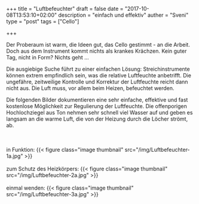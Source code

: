 +++
title = "Luftbefeuchter"
draft = false
date = "2017-10-08T13:53:10+02:00"
description = "einfach und effektiv" 
auther = "Sveni"
type = "post"
tags = ["Cello"]

+++

Der Proberaum ist warm, die Ideen gut, das Cello gestimmt - an die Arbeit. Doch aus dem Instrument kommt nichts als krankes Krächzen. Kein guter Tag, nicht in Form? Nichts geht …

Die ausgiebige Suche führt zu einer einfachen Lösung: Streichinstrumente können extrem empfindlich sein, was die relative Luftfeuchte anbetrifft. Die ungefähre, zeitweilige Kontrolle und Korrektur der Luftfeuchte reicht dann nicht aus. Die Luft muss, vor allem beim Heizen, befeuchtet werden.

Die folgenden Bilder dokumentieren eine sehr einfache, effektive und fast kostenlose Möglichkeit zur Regulierung der Luftfeuchte. Die offenporigen Hochlochziegel aus Ton nehmen sehr schnell viel Wasser auf und geben es langsam an die warme Luft, die von der Heizung durch die Löcher strömt, ab.

<br>
<br>
in Funktion:
{{< figure class="image thumbnail" src="/img/Luftbefeuchter-1a.jpg" >}}

<br>
<br>
zum Schutz des Heizkörpers:
{{< figure class="image thumbnail" src="/img/Luftbefeuchter-2a.jpg" >}}

<br>
<br>
einmal wenden:
{{< figure class="image thumbnail" src="/img/Luftbefeuchter-3a.jpg" >}}


